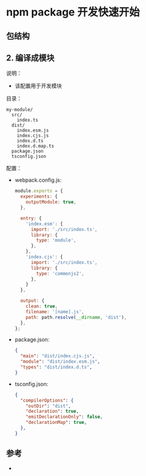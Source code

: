 <!--#region
@author 吴钦飞
@email wuqinfei@qq.com
@create date 2023-12-20 15:49:04
@modify date 2023-12-20 16:20:58
@desc [description]
#endregion-->


# npm package 开发快速开始

## 包结构

## 2. 编译成模块

说明：

* 该配置用于开发模块

目录：

```text
my-module/
  src/
    index.ts
  dist/
    index.esm.js
    index.cjs.js
    index.d.ts
    index.d.map.ts
  package.json
  tsconfig.json
```

配置：

* webpack.config.js:

    ```js
    module.exports = {
      experiments: {
        outputModule: true,
      },

      entry: {
        'index.esm': {
          import: './src/index.ts',
          library: {
            type: 'module',
          },
        },
        'index.cjs': {
          import: './src/index.ts',
          library: {
            type: 'commonjs2',
          },
        }
      },

      output: {
        clean: true,
        filename: '[name].js',
        path: path.resolve(__dirname, 'dist'),
      },
    };
    ```

* package.json:

    ```json
    {
      "main": "dist/index.cjs.js",
      "module": "dist/index.esm.js",
      "types": "dist/index.d.ts",
    }
    ```

* tsconfig.json:

    ```json
    {
      "compilerOptions": {
        "outDir": "dist",
        "declaration": true,
        "emitDeclarationOnly": false,
        "declarationMap": true,
      },
    }
    ```

## 参考

* []()